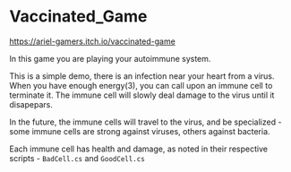 # Vaccinated_Game
https://ariel-gamers.itch.io/vaccinated-game

In this game you are playing your autoimmune system.

This is a simple demo, there is an infection near your heart from a virus. When you have enough energy(3), you can call upon an immune cell to terminate it.
The immune cell will slowly deal damage to the virus until it disapepars. 

In the future, the immune cells will travel to the virus, and be specialized - some immune cells are strong against viruses, others against bacteria.

Each immune cell has health and damage, as noted in their respective scripts - `BadCell.cs` and `GoodCell.cs`

